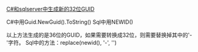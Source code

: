 ﻿[C#和sqlserver中生成新的32位GUID ](http://www.cnblogs.com/youring2/archive/2012/04/06/2434178.html)

C#中用Guid.NewGuid().ToString()
Sql中用NEWID()

以上方法生成的是36位的GUID，如果需要转换成32位，则需要替换掉其中的'-'字符。
Sql中的方法：replace(newid(), '-', '')

